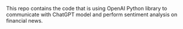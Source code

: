 This repo contains the code that is using OpenAI Python library to communicate with ChatGPT model and perform sentiment analysis on financial news.